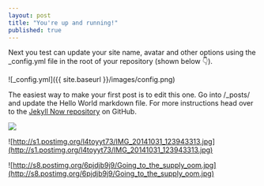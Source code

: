```yaml
---
layout: post
title: "You're up and running!"
published: true
---
```


Next you test can update your site name, avatar and other options using the _config.yml file in the root of your repository (shown below :point_down:).

![_config.yml]({{ site.baseurl }}/images/config.png)

The easiest way to make your first post is to edit this one. Go into /_posts/ and update the Hello World markdown file. For more instructions head over to the [Jekyll Now repository](https://github.com/barryclark/jekyll-now) on GitHub.


![](/)

![http://s1.postimg.org/l4toyyt73/IMG_20141031_123943313.jpg](http://s1.postimg.org/l4toyyt73/IMG_20141031_123943313.jpg)

![http://s8.postimg.org/6pjdjb9j9/Going_to_the_supply_oom.jpg](http://s8.postimg.org/6pjdjb9j9/Going_to_the_supply_oom.jpg)